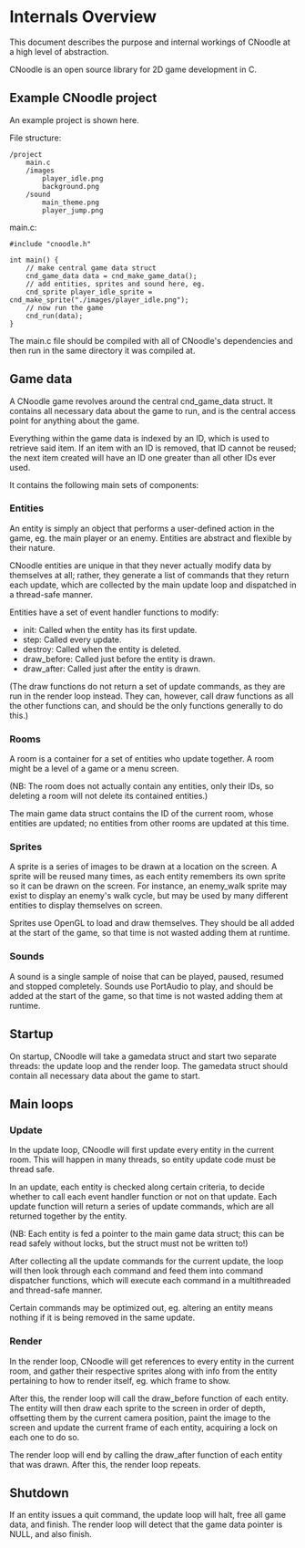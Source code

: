 # Internals Overview

This document describes the purpose and internal workings of CNoodle at a high level
of abstraction.

CNoodle is an open source library for 2D game development in C.

## Example CNoodle project

An example project is shown here.

File structure:
```
/project
    main.c
    /images
        player_idle.png
        background.png
    /sound
        main_theme.png
        player_jump.png
```

main.c:
```
#include "cnoodle.h"

int main() {
    // make central game data struct
    cnd_game_data data = cnd_make_game_data();
    // add entities, sprites and sound here, eg.
    cnd_sprite player_idle_sprite = cnd_make_sprite("./images/player_idle.png");
    // now run the game
    cnd_run(data);
}
```

The main.c file should be compiled with all of CNoodle's dependencies
and then run in the same directory it was compiled at.

## Game data

A CNoodle game revolves around the central cnd_game_data struct. It
contains all necessary data about the game to run, and is the central
access point for anything about the game.

Everything within the game data is indexed by an ID, which is used to
retrieve said item. If an item with an ID is removed, that ID cannot be
reused; the next item created will have an ID one greater than all other
IDs ever used.

It contains the following main sets of components:

### Entities

An entity is simply an object that performs a user-defined action in the
game, eg. the main player or an enemy. Entities are abstract and
flexible by their nature.

CNoodle entities are unique in that they never actually modify data by
themselves at all; rather, they generate a list of commands that they
return each update, which are collected by the main update loop and
dispatched in a thread-safe manner.

Entities have a set of event handler functions to modify:

* init: Called when the entity has its first update.
* step: Called every update.
* destroy: Called when the entity is deleted.
* draw_before: Called just before the entity is drawn.
* draw_after: Called just after the entity is drawn.

(The draw functions do not return a set of update commands, as they are
run in the render loop instead. They can, however, call draw functions
as all the other functions can, and should be the only functions
generally to do this.)

### Rooms

A room is a container for a set of entities who update together. A room
might be a level of a game or a menu screen.

(NB: The room does not actually contain any entities, only their IDs, so
deleting a room will not delete its contained entities.)

The main game data struct contains the ID of the current room, whose
entities are updated; no entities from other rooms are updated at this
time.

### Sprites

A sprite is a series of images to be drawn at a location on the screen.
A sprite will be reused many times, as each entity remembers its own
sprite so it can be drawn on the screen. For instance, an enemy_walk
sprite may exist to display an enemy's walk cycle, but may be used by
many different entities to display themselves on screen.

Sprites use OpenGL to load and draw themselves. They should be all added
at the start of the game, so that time is not wasted adding them at
runtime.

### Sounds

A sound is a single sample of noise that can be played, paused, resumed
and stopped completely. Sounds use PortAudio to play, and should be
added at the start of the game, so that time is not wasted adding them
at runtime.

## Startup

On startup, CNoodle will take a gamedata struct and start two separate
threads: the update loop and the render loop. The gamedata struct should
contain all necessary data about the game to start.

## Main loops

### Update

In the update loop, CNoodle will first update every entity in the current
room. This will happen in many threads, so entity update code must be
thread safe.

In an update, each entity is checked along certain criteria, to decide
whether to call each event handler function or not on that update. Each
update function will return a series of update commands, which are all
returned together by the entity.

(NB: Each entity is fed a pointer to the main game data struct; this can
be read safely without locks, but the struct must not be written to!)

After collecting all the update commands for the current update, the
loop will then look through each command and feed them into command
dispatcher functions, which will execute each command in a multithreaded
and thread-safe manner.

Certain commands may be optimized out, eg. altering an entity means
nothing if it is being removed in the same update.

### Render

In the render loop, CNoodle will get references to every entity in the
current room, and gather their respective sprites along with info from
the entity pertaining to how to render itself, eg. which frame to show.

After this, the render loop will call the draw_before function of each
entity. The entity will then draw each sprite to the screen in order of
depth, offsetting them by the current camera position, paint the image
to the screen and update the current frame of each entity, acquiring a
lock on each one to do so.

The render loop will end by calling the draw_after function of each
entity that was drawn. After this, the render loop repeats.

## Shutdown

If an entity issues a quit command, the update loop will halt, free all
game data, and finish. The render loop will detect that the game data
pointer is NULL, and also finish.
